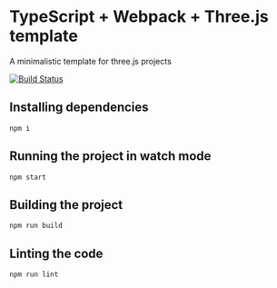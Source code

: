 # TypeScript + Webpack + Three.js template

A minimalistic template for three.js projects 

[![Build Status](https://travis-ci.org/mterczynski/typescript-webpack-threejs-template.svg?branch=master)](https://travis-ci.org/mterczynski/typescript-webpack-threejs-template)


## Installing dependencies

    npm i

## Running the project in watch mode

    npm start

## Building the project

    npm run build

## Linting the code

    npm run lint

